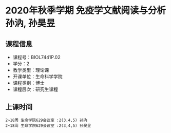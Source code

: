 # 2020年秋季学期 免疫学文献阅读与分析 孙汭, 孙昊昱






## 课程信息

- 课程号：BIOL7441P.02
- 学分：2
- 教学类型：理论课
- 开课单位：生命科学学院
- 课程类别：博士
- 课程层次：研究生课程

## 上课时间

```
2~18周 生命学院629会议室 :2(3,4,5) 孙汭
2~18周 生命学院629会议室 :2(3,4,5) 孙昊昱
```

